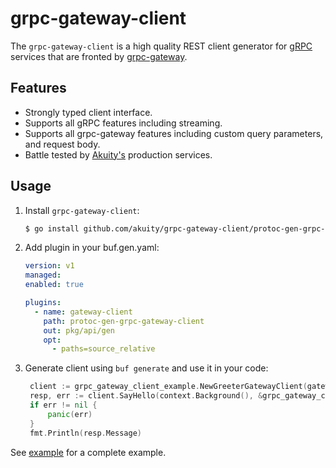 # grpc-gateway-client

The `grpc-gateway-client` is a high quality REST client generator for [gRPC](https://grpc.io/) services that are fronted by [grpc-gateway](https://github.com/grpc-ecosystem/grpc-gateway).

## Features

- Strongly typed client interface.
- Supports all gRPC features including streaming.
- Supports all grpc-gateway features including custom query parameters, and request body.
- Battle tested by [Akuity's](https://akuity.io/) production services.


## Usage

1. Install `grpc-gateway-client`:

    ```bash
    $ go install github.com/akuity/grpc-gateway-client/protoc-gen-grpc-gateway-client@latest
    ```
1. Add plugin in your buf.gen.yaml:

    ```yaml
    version: v1
    managed:
    enabled: true

    plugins:
      - name: gateway-client
        path: protoc-gen-grpc-gateway-client
        out: pkg/api/gen
        opt:
          - paths=source_relative
    ```
1. Generate client using `buf generate` and use it in your code:

   ```go
    client := grpc_gateway_client_example.NewGreeterGatewayClient(gateway.NewClient(baseURL))
    resp, err := client.SayHello(context.Background(), &grpc_gateway_client_example.HelloRequest{Name: "World"})
    if err != nil {
        panic(err)
    }
    fmt.Println(resp.Message)
    ```

See [example](./example/README.md) for a complete example.